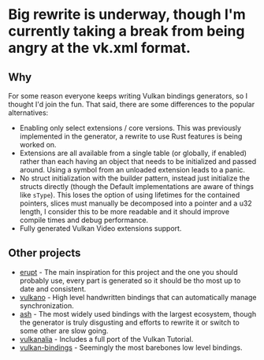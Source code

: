 # Big rewrite is underway, though I'm currently taking a break from being angry at the vk.xml format.

## Why
For some reason everyone keeps writing Vulkan bindings generators, so I thought I'd join the fun. That said, there are some differences to the popular alternatives:
* Enabling only select extensions / core versions. This was previously implemented in the generator, a rewrite to use Rust features is being worked on.
* Extensions are all available from a single table (or globally, if enabled) rather than each having an object that needs to be initialized and passed around. Using a symbol from an unloaded extension leads to a panic.
* No struct initialization with the builder pattern, instead just initialize the structs directly (though the Default implementations are aware of things like `sType`). This loses the option of using lifetimes for the contained pointers, slices must manually be decomposed into a pointer and a u32 length, I consider this to be more readable and it should improve compile times and debug performance.
* Fully generated Vulkan Video extensions support.

## Other projects
* [erupt](https://gitlab.com/Friz64/erupt) - The main inspiration for this project and the one you should probably use, every part is generated so it should be tho most up to date and consistent.
* [vulkano](https://github.com/vulkano-rs/vulkano) - High level handwritten bindings that can automatically manage synchronization. 
* [ash](https://github.com/ash-rs/ash) - The most widely used bindings with the largest ecosystem, though the generator is truly disgusting and efforts to rewrite it or switch to some other are slow going.
* [vulkanalia](https://github.com/KyleMayes/vulkanalia) - Includes a full port of the Vulkan Tutorial.
* [vulkan-bindings](https://github.com/bsekura/vulkan-bindings) - Seemingly the most barebones low level bindings.
